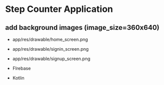 # Step Counter Application

## add background images (image_size=360x640)
- app/res/drawable/home_screen.png
- app/res/drawable/signin_screen.png
- app/res/drawable/signup_screen.png


- FIrebase
- Kotlin

